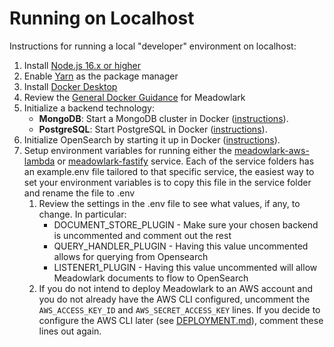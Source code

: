 # Running on Localhost

Instructions for running a local "developer" environment on localhost:

1. Install [Node.js 16.x or higher](https://nodejs.org/en/download/releases/)
2. Enable [Yarn](https://yarnpkg.com/getting-started/install) as the package manager
3. Install [Docker Desktop](https://www.docker.com)
4. Review the [General Docker Guidance](../Meadowlark-js/docker/using-docker.md) for Meadowlark
5. Initialize a backend technology:
   * **MongoDB**: Start a MongoDB cluster in Docker
     ([instructions](../Meadowlark-js/backends/meadowlark-mongodb-backend/docker/readme.md)).
   * **PostgreSQL**: Start PostgreSQL in Docker ([instructions](../Meadowlark-js/backends/meadowlark-postgresql-backend/docker/readme.md)).
6. Initialize OpenSearch by starting it up in Docker
   ([instructions](../Meadowlark-js/backends/meadowlark-opensearch-backend/docker/readme.md)).
7. Setup environment variables for running either the
   [meadowlark-aws-lambda](../Meadowlark-js/services/meadowlark-aws-lambda) or [meadowlark-fastify](../Meadowlark-js/services/meadowlark-fastify/)
   service. Each of the service folders has an example.env file tailored to that specific service, the easiest way to set your environment variables is to copy this file in the service folder and rename the file to .env
   1. Review the settings in the .env file to see what values, if any, to change. In particular:
      * DOCUMENT_STORE_PLUGIN - Make sure your chosen backend is uncommented and comment out the rest
      * QUERY_HANDLER_PLUGIN - Having this value uncommented allows for querying from Opensearch
      * LISTENER1_PLUGIN - Having this value uncommented will allow Meadowlark documents to flow to OpenSearch
   2. If you do not intend to deploy Meadowlark to an AWS account and you do not
      already have the AWS CLI configured, uncomment the `AWS_ACCESS_KEY_ID` and
      `AWS_SECRET_ACCESS_KEY` lines. If you decide to configure the AWS CLI
      later (see [DEPLOYMENT.md](DEPLOYMENT.md)), comment these lines out again.
